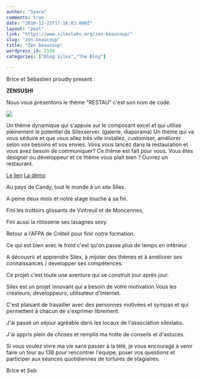 ```yaml
---
author: "Syara"
comments: true
date: "2010-12-23T17:16:03.000Z"
layout: "post"
link: "https://www.silexlabs.org/zen-beaucoup/"
slug: "zen-beaucoup"
title: "Zen beaucoup"
wordpress_id: 2150
categories: ["Blog Silex","The Blog"]

---
```

Brice et Sébastien proudly present :

**ZENSUSHI**

Nous vous présentons le thème "RESTAU" c'est son nom de code.

![](https://www.silexlabs.org/wp-content/uploads/2010/12/capturesushi1.jpg)

Un thème dynamique qui s'appuie sur le composant excel et qui utilise pleinement le potentiel de Silexserver. (galerie, diaporama)
Un thème qui va vous séduire et que vous allez très vite installez, customiser, améliorer selon vos besoins et vos envies. Vous vous lancez dans la restauration et vous avez besoin de communiquer?
Ce thème est fait pour vous.
Vous êtes designer ou développeur et ce thème vous plait bien ? Ouvrez un restaurant.

[Le lien](https://www.silexlabs.org/?p=1401)
[La démo](http://silexprod.com/silex_restau/)
<!-- more -->
Au pays de Candy, tout le monde à un site Silex.

A peine deux mois et notre stage touche à sa fin.

Fini les trottoirs glissants de Vintreuil et de Moncennes,

Fini aussi la rôtisserie ses lasagnes sexy.

Retour a l'AFPA de Créteil pour finir notre formation.

Ce qui est bien avec le froid c'est qu'on passe plus de temps en intérieur

A découvrir et apprendre Silex, à mijoter des thèmes et à améliorer ses connaissances / developper ses compétences.

Ce projet c'est toute une aventure qui se construit jour après jour.

Silex est un projet innovant qui a besoin de votre motivation.Vous les créateurs, developpeurs, utilisateur d'internet.

C'est plaisant de travailler avec des personnes motivées et sympas et qui permettent à chacun de s'exprimer librement.

J'ai passé un séjour agréable dans les locaux de l'association silexlabs.

J'ai appris plein de choses et remplis ma hotte de conseils et d'astuces.

Si vous voulez vivre ma vie sans passer à la télé, je vous encourage à venir faire un tour au 138 pour rencontrer l'équipe, poser vos questions et participer aux séances quotidiennes de tortures de stagiaires.

Brice et Seb


